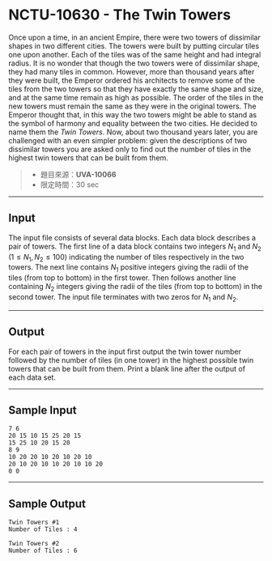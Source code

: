 # NCTU-10630 - The Twin Towers

Once upon a time, in an ancient Empire, there were two towers of dissimilar shapes in two different cities. The towers were built by putting circular tiles one upon another. Each of the tiles was of the same height and had integral radius. It is no wonder that though the two towers were of dissimilar shape, they had many tiles in common.
However, more than thousand years after they were built, the Emperor ordered his architects to remove some of the tiles from the two towers so that they have exactly the same shape and size, and at the same time remain as high as possible. The order of the tiles in the new towers must remain the same as they were in the original towers. The Emperor thought that, in this way the two towers might be able to stand as the symbol of harmony and equality between the two cities. He decided to name them the *Twin Towers*.
Now, about two thousand years later, you are challenged with an even simpler problem: given the descriptions of two dissimilar towers you are asked only to find out the number of tiles in the highest twin towers that can be built from them.

> * 題目來源：**UVA-10066**
> * 限定時間：30 sec

---
## Input

The input file consists of several data blocks. Each data block describes a pair of towers. The first line of a data block contains two integers $N_1$ and $N_2$ ($1 \le N_1, N_2 \le 100$) indicating the number of tiles respectively in the two towers. The next line contains $N_1$ positive integers giving the radii of the tiles (from top to bottom) in the first tower. Then follows another line containing $N_2$ integers giving the radii of the tiles (from top to bottom) in the second tower. The input file terminates with two zeros for $N_1$ and $N_2$.

---
## Output

For each pair of towers in the input first output the twin tower number followed by the number of tiles (in one tower) in the highest possible twin towers that can be built from them. Print a blank line after the output of each data set.

---
## Sample Input

```
7 6
20 15 10 15 25 20 15
15 25 10 20 15 20
8 9
10 20 20 10 20 10 20 10
20 10 20 10 10 20 10 10 20
0 0
```

---
## Sample Output

```
Twin Towers #1
Number of Tiles : 4

Twin Towers #2
Number of Tiles : 6
```